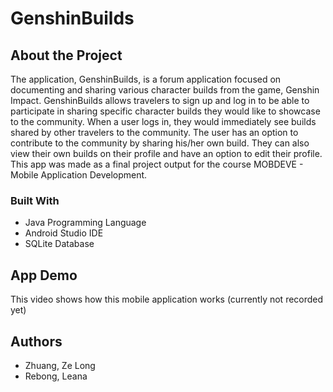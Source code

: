 # GenshinBuilds

## About the Project

The application, GenshinBuilds, is a forum application focused on documenting and sharing various character builds from the game, Genshin Impact. GenshinBuilds allows travelers to sign up and log in to be able to participate in sharing specific character builds they would like to showcase to the community. When a user logs in, they would immediately see builds shared by other travelers to the community. The user has an option to contribute to the community by sharing his/her own build. They can also view their own builds on their profile and have an option to edit their profile. This app was made as a final project output for the course MOBDEVE - Mobile Application Development.

### Built With

* Java Programming Language
* Android Studio IDE
* SQLite Database

## App Demo

This video shows how this mobile application works (currently not recorded yet)

## Authors

* Zhuang, Ze Long
* Rebong, Leana
